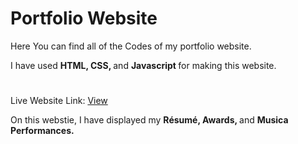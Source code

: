 <h1>Portfolio Website</h1>
Here You can find all of the Codes of my portfolio website.

I have used <strong> HTML, CSS, </strong> and <strong> Javascript </strong> for making this website.

<h1> </h1>
Live Website Link: <a href="https://sujoshnag.netlify.app/"> View </a>

On this webstie, I have displayed my <strong> Résumé, Awards, </strong>  and <strong> Musica Performances. </strong>
